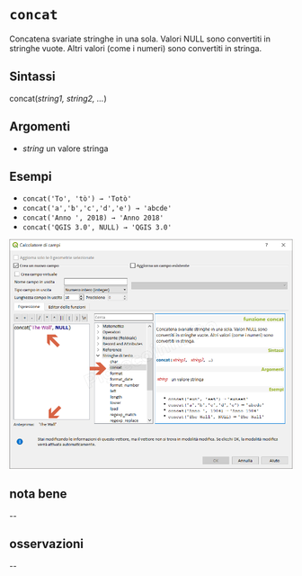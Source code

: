 # `concat`

Concatena svariate stringhe in una sola. Valori NULL sono convertiti in stringhe vuote. Altri valori (come i numeri) sono convertiti in stringa.

## Sintassi

concat(_string1, string2, …_)

## Argomenti

* _string_ un valore stringa

## Esempi

* `concat('To', 'tò') → 'Totò'`
* `concat('a','b','c','d','e') → 'abcde'`
* `concat('Anno ', 2018) → 'Anno 2018'`
* `concat('QGIS 3.0', NULL) → 'QGIS 3.0'`

![](/img/stringhe_di_testo/concat/concat1.png)

## nota bene

--

## osservazioni

--

